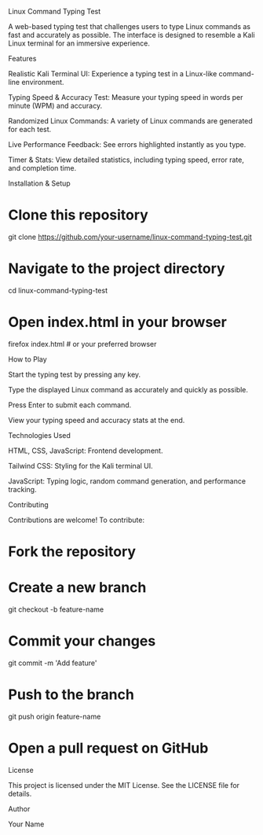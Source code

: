 Linux Command Typing Test

A web-based typing test that challenges users to type Linux commands as fast and accurately as possible. The interface is designed to resemble a Kali Linux terminal for an immersive experience.

Features

Realistic Kali Terminal UI: Experience a typing test in a Linux-like command-line environment.

Typing Speed & Accuracy Test: Measure your typing speed in words per minute (WPM) and accuracy.

Randomized Linux Commands: A variety of Linux commands are generated for each test.

Live Performance Feedback: See errors highlighted instantly as you type.

Timer & Stats: View detailed statistics, including typing speed, error rate, and completion time.

Installation & Setup

# Clone this repository
git clone https://github.com/your-username/linux-command-typing-test.git

# Navigate to the project directory
cd linux-command-typing-test

# Open index.html in your browser
firefox index.html  # or your preferred browser

How to Play

Start the typing test by pressing any key.

Type the displayed Linux command as accurately and quickly as possible.

Press Enter to submit each command.

View your typing speed and accuracy stats at the end.

Technologies Used

HTML, CSS, JavaScript: Frontend development.

Tailwind CSS: Styling for the Kali terminal UI.

JavaScript: Typing logic, random command generation, and performance tracking.

Contributing

Contributions are welcome! To contribute:

# Fork the repository
# Create a new branch
git checkout -b feature-name

# Commit your changes
git commit -m 'Add feature'

# Push to the branch
git push origin feature-name

# Open a pull request on GitHub

License

This project is licensed under the MIT License. See the LICENSE file for details.

Author

Your Name
